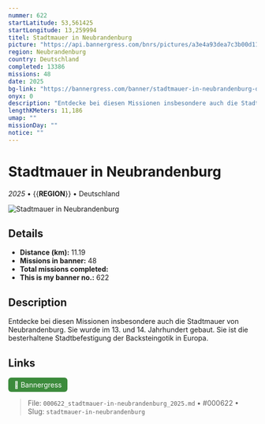 ```yaml
---
nummer: 622
startLatitude: 53,561425
startLongitude: 13,259994
titel: Stadtmauer in Neubrandenburg
picture: "https://api.bannergress.com/bnrs/pictures/a3e4a93dea7c3b00d11dfa7c64c2d3d2"
region: Neubrandenburg
country: Deutschland
completed: 13386
missions: 48
date: 2025
bg-link: "https://bannergress.com/banner/stadtmauer-in-neubrandenburg-db62"
onyx: 0
description: "Entdecke bei diesen Missionen insbesondere auch die Stadtmauer von Neubrandenburg. Sie wurde im 13. und 14. Jahrhundert gebaut. Sie ist die besterhaltene Stadtbefestigung der Backsteingotik in Europa."
lengthKMeters: 11,186
umap: ""
missionDay: ""
notice: ""
---
```

# Stadtmauer in Neubrandenburg

*2025* • {{__REGION__}} • Deutschland

![Stadtmauer in Neubrandenburg](https://api.bannergress.com/bnrs/pictures/a3e4a93dea7c3b00d11dfa7c64c2d3d2)



## Details
- **Distance (km):** 11.19
- **Missions in banner:** 48
- **Total missions completed:** 
- **This is my banner no.:** 622



## Description
Entdecke bei diesen Missionen insbesondere auch die Stadtmauer von Neubrandenburg. Sie wurde im 13. und 14. Jahrhundert gebaut. Sie ist die besterhaltene Stadtbefestigung der Backsteingotik in Europa.



## Links
<a href="https://bannergress.com/banner/stadtmauer-in-neubrandenburg-db62" target="_blank" style="display:inline-block;margin-right:8px;padding:6px 12px;background:#3c8b3c;color:#fff;text-decoration:none;border-radius:6px;">🔗 Bannergress</a>



> File: `000622_stadtmauer-in-neubrandenburg_2025.md` • #000622 • Slug: `stadtmauer-in-neubrandenburg`
